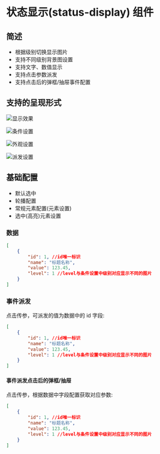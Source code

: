 

# 状态显示(status-display) 组件

## 简述

-   根据级别切换显示图片
-   支持不同级别背景图设置
-   支持文字、数值显示
-   支持点击参数派发
-   支持点击后的弹框/抽屉事件配置

## 支持的呈现形式

![显示效果](./images/image-1.png)

![条件设置](./images/image-2.png)

![外观设置](./images/image-3.png)

![派发设置](./images/image-4.png)

## 基础配置

-   默认选中
-   轮播配置
-   常规元素配置(元素设置)
-   选中(高亮)元素设置

### 数据

```json
[
    {
        "id": 1, //id唯一标识
        "name": "标题名称",
        "value": 123.45,
        "level": 1 //level与条件设置中级别对应显示不同的图片
    }
]
```

### 事件派发

点击传参，可派发的值为数据中的 id 字段:

```json
[
    {
        "id": 1, //id唯一标识
        "name": "标题名称",
        "value": 123.45,
        "level": 1 //level与条件设置中级别对应显示不同的图片
    }
]
```

#### 事件派发点击后的弹框/抽屉

点击传参，根据数据中字段配置获取对应参数:

```json
[
    {
        "id": 1, //id唯一标识
        "name": "标题名称",
        "value": 123.45,
        "level": 1 //level与条件设置中级别对应显示不同的图片
    }
]
```

